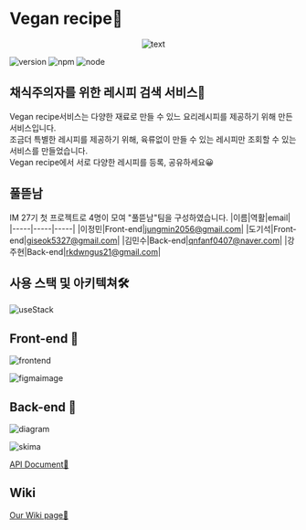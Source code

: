 # Vegan recipe🥑   
<p align="center">
  <img src="https://user-images.githubusercontent.com/75019459/117230778-bdd2dc80-ae58-11eb-8f88-68b0af14d2fc.png" alt="text"/>
</p>
   
![version](https://img.shields.io/badge/Version-v1.0.0-orange) ![npm](https://img.shields.io/npm/v/npm) ![node](https://img.shields.io/badge/node-v12.18.2-green)

## 채식주의자를 위한 레시피 검색 서비스🥑   
Vegan recipe서비스는 다양한 재료로 만들 수 있느 요리레시피를 제공하기 위해 만든 서비스입니다.   
조금더 특별한 레시피를 제공하기 위해, 육류없이 만들 수 있는 레시피만 조회할 수 있는 서비스를 만들었습니다.   
Vegan recipe에서 서로 다양한 레시피를 등록, 공유하세요😀   
   
## 풀뜯남   
   
IM 27기 첫 프로젝트로 4명이 모여 "풀뜯남"팀을 구성하였습니다.
|이름|역활|email|
|-----|-----|-----|
|이정민|Front-end|jungmin2056@gmail.com|
|도기석|Front-end|giseok5327@gmail.com|
|김민수|Back-end|qnfanf0407@naver.com|
|강주현|Back-end|rkdwngus21@gmail.com|
   
## 사용 스택 및 아키텍쳐🛠   
![useStack](https://user-images.githubusercontent.com/75019459/117243729-bc161280-ae72-11eb-98b6-1206a951eccd.png)
   
## Front-end 🔧
   
![frontend](https://user-images.githubusercontent.com/75019459/117248497-0a2f1400-ae7b-11eb-8b45-834dbc6caac6.png)
   
   
![figmaimage](https://user-images.githubusercontent.com/75019459/117249597-d0f7a380-ae7c-11eb-91b6-04a4b7d77390.png)
   
## Back-end 🔧
   
![diagram](https://user-images.githubusercontent.com/75019459/117253354-18ccf980-ae82-11eb-9ab7-79284d882a87.png)
   
![skima](https://user-images.githubusercontent.com/75019459/117249929-5ed38e80-ae7d-11eb-85c5-226b5cf749b9.png)
   
   

<a href="https://github.com/codestates/Vegan_recipe-server/files/6431855/spaces_-MZFxiMA0zCkrf6WMZep_pdf_3071228295.pdf">API Document🥑 </a>
## Wiki
<a href="https://github.com/Lucky-kor/Vegan_recipe-client/wiki">Our Wiki page🥑 </a>

